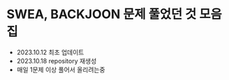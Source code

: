 # SWEA, BACKJOON 문제 풀었던 것 모음집
- 2023.10.12 최초 업데이트
- 2023.10.18 repository 재생성
- 매일 1문제 이상 풀어서 올리려는중
